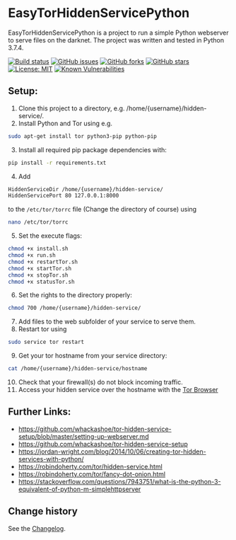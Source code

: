 EasyTorHiddenServicePython
====================================

EasyTorHiddenServicePython is a project to run a simple Python webserver to serve files on the darknet. The project was written and tested in Python 3.7.4.

[![Build status](https://ci.appveyor.com/api/projects/status/of7tpw39qss9qpb8?svg=true)](https://ci.appveyor.com/project/SeppPenner/easytorhiddenservicepython)
[![GitHub issues](https://img.shields.io/github/issues/SeppPenner/EasyTorHiddenServicePython.svg)](https://github.com/SeppPenner/EasyTorHiddenServicePython/issues)
[![GitHub forks](https://img.shields.io/github/forks/SeppPenner/EasyTorHiddenServicePython.svg)](https://github.com/SeppPenner/EasyTorHiddenServicePython/network)
[![GitHub stars](https://img.shields.io/github/stars/SeppPenner/EasyTorHiddenServicePython.svg)](https://github.com/SeppPenner/EasyTorHiddenServicePython/stargazers)
[![License: MIT](https://img.shields.io/badge/License-MIT-blue.svg)](https://raw.githubusercontent.com/SeppPenner/EasyTorHiddenServicePython/master/License.txt)
[![Known Vulnerabilities](https://snyk.io/test/github/SeppPenner/EasyTorHiddenServicePython/badge.svg)](https://snyk.io/test/github/SeppPenner/EasyTorHiddenServicePython) 

## Setup:
1. Clone this project to a directory, e.g. /home/{username}/hidden-service/.
2. Install Python and Tor using e.g.

```bash
sudo apt-get install tor python3-pip python-pip
```

3. Install all required pip package dependencies with:

```bash
pip install -r requirements.txt
```

4. Add

```bash
HiddenServiceDir /home/{username}/hidden-service/
HiddenServicePort 80 127.0.0.1:8000
```
to the `/etc/tor/torrc` file (Change the directory of course) using

```bash
nano /etc/tor/torrc
```

5. Set the execute flags:

```bash
chmod +x install.sh
chmod +x run.sh
chmod +x restartTor.sh
chmod +x startTor.sh
chmod +x stopTor.sh
chmod +x statusTor.sh
```

6. Set the rights to the directory properly:

```bash
chmod 700 /home/{username}/hidden-service/
```

7. Add files to the web subfolder of your service to serve them.
8. Restart tor using

```bash
sudo service tor restart
```

9. Get your tor hostname from your service directory:

```bash
cat /home/{username}/hidden-service/hostname
```

10. Check that your firewall(s) do not block incoming traffic.
11. Access your hidden service over the hostname with the [Tor Browser](https://www.torproject.org/projects/torbrowser.html)

## Further Links:
* https://github.com/whackashoe/tor-hidden-service-setup/blob/master/setting-up-webserver.md
* https://github.com/whackashoe/tor-hidden-service-setup
* https://jordan-wright.com/blog/2014/10/06/creating-tor-hidden-services-with-python/
* https://robindoherty.com/tor/hidden-service.html
* https://robindoherty.com/tor/fancy-dot-onion.html
* https://stackoverflow.com/questions/7943751/what-is-the-python-3-equivalent-of-python-m-simplehttpserver

Change history
--------------

See the [Changelog](https://github.com/SeppPenner/EasyTorHiddenServicePython/blob/master/Changelog.md).
